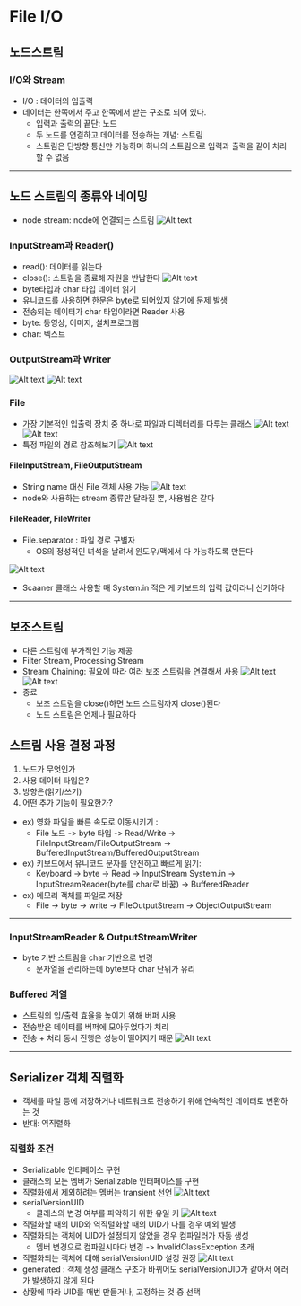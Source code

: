 # File I/O
## 노드스트림
### I/O와 Stream
- I/O : 데이터의 입출력
- 데이터는 한쪽에서 주고 한쪽에서 받는 구조로 되어 있다.
    - 입력과 출력의 끝단: 노드
    - 두 노드를 연결하고 데이터를 전송하는 개념: 스트림
    - 스트림은 단방향 통신만 가능하며 하나의 스트림으로 입력과 출력을 같이 처리할 수 없음
---
## 노드 스트림의 종류와 네이밍
- node stream: node에 연결되는 스트림
![Alt text](image-28.png)
### InputStream과 Reader()
- read(): 데이터를 읽는다
- close(): 스트림을 종료해 자원을 반납한다 
![Alt text](image-29.png)
- byte타입과 char 타입 데이터 읽기 
- 유니코드를 사용하면 한문은 byte로 되어있지 않기에 문제 발생
- 전송되는 데이터가 char 타입이라면 Reader 사용
- byte: 동영상, 이미지, 설치프로그램
- char: 텍스트
### OutputStream과 Writer
![Alt text](image-30.png)
![Alt text](image-31.png)
### File
- 가장 기본적인 입출력 장치 중 하나로 파일과 디렉터리를 다루는 클래스
![Alt text](image-32.png)
![Alt text](image-33.png)
- 특정 파일의 경로 참조해보기
![Alt text](image-34.png)
#### FileInputStream, FileOutputStream
- String name 대신 File 객체 사용 가능
![Alt text](image-35.png)
- node와 사용하는 stream 종류만 달라질 뿐, 사용법은 같다
#### FileReader, FileWriter
- File.separator : 파일 경로 구별자
    - OS의 정성적인 녀석을 날려서 윈도우/맥에서 다 가능하도록 만든다

![Alt text](image-36.png)
- Scaaner 클래스 사용할 때 System.in 적은 게 키보드의 입력 값이라니 신기하다
---
## 보조스트림
- 다른 스트림에 부가적인 기능 제공
- Filter Stream, Processing Stream
- Stream Chaining: 필요에 따라 여러 보조 스트림을 연결해서 사용 
![Alt text](image-37.png)
![Alt text](image-38.png)
- 종료
    - 보조 스트림을 close()하면 노드 스트림까지 close()된다
    - 노드 스트림은 언제나 필요하다
## 스트림 사용 결정 과정
1. 노드가 무엇인가
2. 사용 데이터 타입은?
3. 방향은(읽기/쓰기)
4. 어떤 추가 기능이 필요한가?
- ex) 영화 파일을 빠른 속도로 이동시키기 : 
    - File 노드 -> byte 타입 -> Read/Write -> FileInputStream/FileOutputStream -> BufferedInputStream/BufferedOutputStream
- ex) 키보드에서 유니코드 문자를 안전하고 빠르게 읽기:
    - Keyboard -> byte -> Read -> InputStream System.in -> InputStreamReader(byte를 char로 바꿈) -> BufferedReader
- ex) 메모리 객체를 파일로 저장 
    - File -> byte -> write -> FileOutputStream -> ObjectOutputStream
---
### InputStreamReader & OutputStreamWriter
- byte 기반 스트림을 char 기반으로 변경
    - 문자열을 관리하는데 byte보다 char 단위가 유리
### Buffered 계열
- 스트림의 입/출력 효율을 높이기 위해 버퍼 사용
- 전송받은 데이터를 버퍼에 모아두었다가 처리 
- 전송 + 처리 동시 진행은 성능이 떨어지기 때문
![Alt text](image-39.png)
---
## Serializer 객체 직렬화
- 객체를 파일 등에 저장하거나 네트워크로 전송하기 위해 연속적인 데이터로 변환하는 것
- 반대: 역직렬화
### 직렬화 조건
- Serializable 인터페이스 구현
- 클래스의 모든 멤버가 Serializable 인터페이스를 구현
- 직렬화에서 제외하려는 멤버는 transient 선언
![Alt text](image-40.png)
- serialVersionUID
    - 클래스의 변경 여부를 파악하기 위한 유일 키
![Alt text](image-41.png)
- 직렬화할 때의 UID와 역직렬화할 때의 UID가 다를 경우 예외 발생
- 직렬화되는 객체에 UID가 설정되지 않았을 경우 컴파일러가 자동 생성
    - 멤버 변경으로 컴파일시마다 변경 -> InvalidClassException 초래
- 직렬화되는 객체에 대해 serialVersionUID 설정 권장
![Alt text](image-42.png)
- generated : 객체 생성 클래스 구조가 바뀌어도 serialVersionUID가 같아서 에러가 발생하지 않게 된다
- 상황에 따라 UID를 매번 만들거나, 고정하는 것 중 선택

